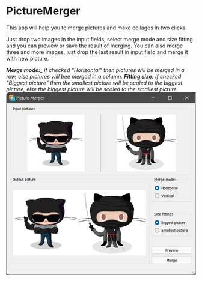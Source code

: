 # PictureMerger
This app will help you to merge pictures and make collages in two clicks.

Just drop two images in the input fields, select merge mode and size fitting and you can preview or save the result of merging.
You can also merge three and more images, just drop the last result in input field and merge it with new picture.

*__Merge mode:___ if checked "Horizontal" then pictures will be merged in a row, else pictures will bee merged in a column.*
*__Fitting size:__ if checked "Biggest picture" then the smallest picture will be scaled to the biggest picture, else the biggest picture will be scaled to the smallest picture.*
![alt tag](https://github.com/Thermazote/PictureMerger/raw/master/pictures/1.jpg)
